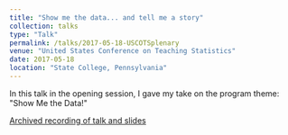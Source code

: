 ```yaml
---
title: "Show me the data... and tell me a story"
collection: talks
type: "Talk"
permalink: /talks/2017-05-18-USCOTSplenary
venue: "United States Conference on Teaching Statistics"
date: 2017-05-18
location: "State College, Pennsylvania"
---
```


In this talk in the opening session, I gave my take on the program theme: "Show Me the Data!"

[Archived recording of talk and slides](https://www.causeweb.org/cause/uscots/uscots17/program/show-me-the-data)
